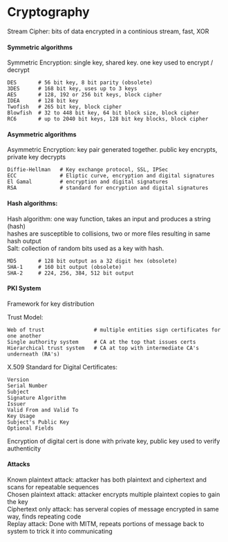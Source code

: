 Cryptography
============

Stream Cipher: bits of data encrypted in a continious stream, fast, XOR<br>

#### Symmetric  algorithms

Symmetric Encryption: single key, shared key. one key used to encrypt / decrypt
 
	DES       # 56 bit key, 8 bit parity (obsolete)
	3DES	  # 168 bit key, uses up to 3 keys
	AES       # 128, 192 or 256 bit keys, block cipher
	IDEA      # 128 bit key
	Twofish   # 265 bit key, block cipher
	Blowfish  # 32 to 448 bit key, 64 bit block size, block cipher
	RC6       # up to 2040 bit keys, 128 bit key blocks, block cipher 

#### Asymmetric algorithms

Asymmetric Encryption: key pair generated together. public key encrypts, private key decrypts

	Diffie-Hellman   # Key exchange protocol, SSL, IPSec 
	ECC              # Eliptic curve, encryption and digital signatures
	El Gamal         # encryption and digital signatures
	RSA              # standard for encryption and digital signatures

#### Hash algorithms:

Hash algorithm: one way function, takes an input and produces a string (hash)<br>
hashes are susceptible to collisions, two or more files resulting in same hash output<br>
Salt: collection of random bits used as a key with hash.

	MD5       # 128 bit output as a 32 digit hex (obsolete)
	SHA-1     # 160 bit output (obsolete)
	SHA-2     # 224, 256, 384, 512 bit output 


#### PKI System

Framework for key distribution


Trust Model:

	Web of trust                # multiple entities sign certificates for one another
	Single authority system     # CA at the top that issues certs
	Hierarchical trust system   # CA at top with intermediate CA's underneath (RA's)

X.509 Standard for Digital Certificates:

	Version
	Serial Number
	Subject
	Signature Algorithm
	Issuer
	Valid From and Valid To
	Key Usage
	Subject's Public Key
	Optional Fields

Encryption of digital cert is done with private key, public key used to verify authenticity 


#### Attacks

Known plaintext attack: attacker has both plaintext and ciphertext and scans for repeatable sequences<br>
Chosen plaintext attack: attacker encrypts multiple plaintext copies to gain the key<br>
Ciphertext only attack: has serveral copies of message encrypted in same way, finds repeating code<br>
Replay attack: Done with MITM, repeats portions of message back to system to trick it into communicating <br>



